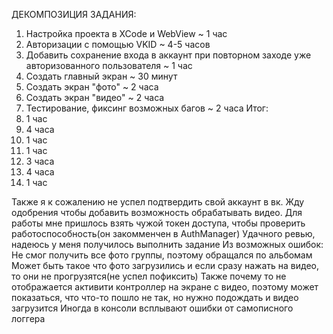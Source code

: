 ДЕКОМПОЗИЦИЯ ЗАДАНИЯ:
1) Настройка проекта в XCode и WebView ~ 1 час
2) Авторизации с помощью VKID ~ 4-5 часов
3) Добавить сохранение входа в аккаунт при повторном заходе уже авторизованного пользователя ~ 1 час
4) Создать главный экран ~ 30 минут
5) Создать экран "фото" ~ 2 часа
6) Создать экран "видео" ~ 2 часа
7) Тестирование, фиксинг возможных багов ~ 2 часа
Итог:
1) 1 час
2) 4 часа
3) 1 час
4) 1 час
5) 3 часа
6) 4 часа
7) 1 час

   
Также я к сожалению не успел подтвердить свой аккаунт в вк. Жду одобрения чтобы добавить возможность обрабатывать видео.
Для работы мне пришлось взять чужой токен доступа, чтобы проверить работоспособность(он закомменчен в AuthManager)
Удачного ревью, надеюсь у меня получилось выполнить задание
Из возможных ошибок:
Не смог получить все фото группы, поэтому обращался по альбомам
Может быть такое что фото загрузились и если сразу нажать на видео, то они не прогрузятся(не успел пофиксить)
Также почему то не отображается активити контроллер на экране с видео, поэтому может показаться, что что-то пошло не так, но нужно подождать и видео загрузится
Иногда в консоли всплывают ошибки от самописного логгера
